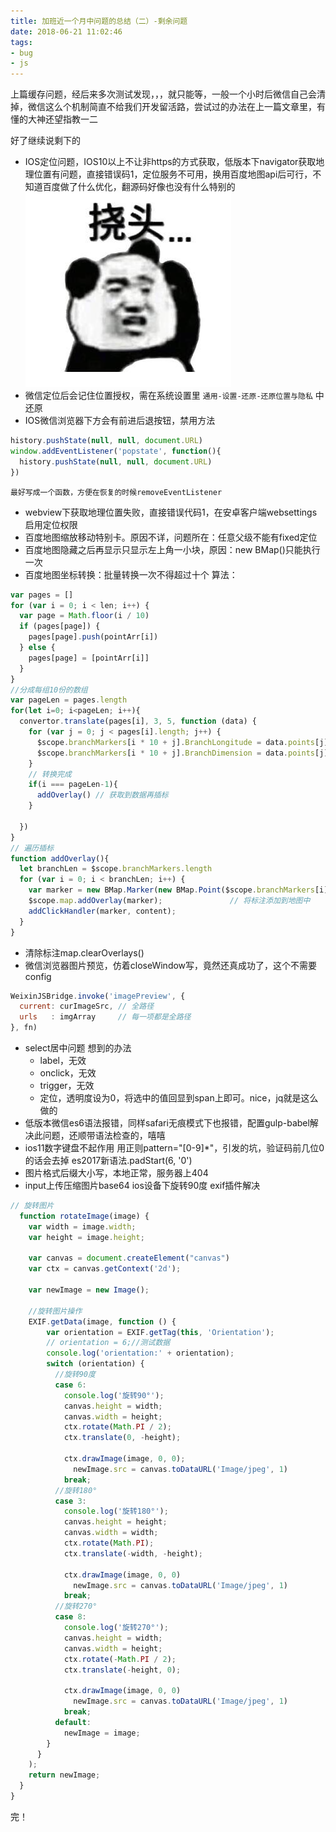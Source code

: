 ```yaml
---
title: 加班近一个月中问题的总结（二）-剩余问题
date: 2018-06-21 11:02:46
tags:
- bug
- js
---
```


上篇缓存问题，经后来多次测试发现，，，就只能等，一般一个小时后微信自己会清掉，微信这么个机制简直不给我们开发留活路，尝试过的办法在上一篇文章里，有懂的大神还望指教一二

好了继续说剩下的
<!--more-->
+ IOS定位问题，IOS10以上不让非https的方式获取，低版本下navigator获取地理位置有问题，直接错误码1，定位服务不可用，换用百度地图api后可行，不知道百度做了什么优化，翻源码好像也没有什么特别的
![](/assets/images/11264410-ef20dbae7ec3e411.jpg)
+ 微信定位后会记住位置授权，需在系统设置里 `通用-设置-还原-还原位置与隐私` 中还原
+ IOS微信浏览器下方会有前进后退按钮，禁用方法
```javascript
history.pushState(null, null, document.URL)
window.addEventListener('popstate', function(){
  history.pushState(null, null, document.URL)
})
```
	最好写成一个函数，方便在恢复的时候removeEventListener
+ webview下获取地理位置失败，直接错误代码1，在安卓客户端websettings启用定位权限
+ 百度地图缩放移动特别卡。原因不详，问题所在：任意父级不能有fixed定位
+ 百度地图隐藏之后再显示只显示左上角一小块，原因：new BMap()只能执行一次
+ 百度地图坐标转换：批量转换一次不得超过十个
算法：
```javascript
var pages = []
for (var i = 0; i < len; i++) {
  var page = Math.floor(i / 10)
  if (pages[page]) {
    pages[page].push(pointArr[i])
  } else {
    pages[page] = [pointArr[i]]
  }
}
//分成每组10份的数组
var pageLen = pages.length
for(let i=0; i<pageLen; i++){
  convertor.translate(pages[i], 3, 5, function (data) {
	for (var j = 0; j < pages[i].length; j++) {
	  $scope.branchMarkers[i * 10 + j].BranchLongitude = data.points[j].lng
	  $scope.branchMarkers[i * 10 + j].BranchDimension = data.points[j].lat
	}
	// 转换完成
	if(i === pageLen-1){
	  addOverlay() // 获取到数据再插标
	}

  })
}
// 遍历插标
function addOverlay(){
  let branchLen = $scope.branchMarkers.length
  for (var i = 0; i < branchLen; i++) {
	var marker = new BMap.Marker(new BMap.Point($scope.branchMarkers[i].BranchLongitude, $scope.branchMarkers[i].BranchDimension));  // 创建标注
	$scope.map.addOverlay(marker);               // 将标注添加到地图中
	addClickHandler(marker, content);
  }
}
```
+ 清除标注map.clearOverlays()
+ 微信浏览器图片预览，仿着closeWindow写，竟然还真成功了，这个不需要config
```javascript
WeixinJSBridge.invoke('imagePreview', {
  current: curImageSrc, // 全路径
  urls   : imgArray     // 每一项都是全路径
}, fn)
```
+ select居中问题
想到的办法
	+ label，无效
	+ onclick，无效
	+ trigger，无效
	+ 定位，透明度设为0，将选中的值回显到span上即可。nice，jq就是这么做的
+ 低版本微信es6语法报错，同样safari无痕模式下也报错，配置gulp-babel解决此问题，还顺带语法检查的，嘻嘻
+ ios11数字键盘不起作用 用正则pattern="[0-9]*"，引发的坑，验证码前几位0的话会去掉 es2017新语法.padStart(6, '0')
+ 图片格式后缀大小写，本地正常，服务器上404
+ input上传压缩图片base64 ios设备下旋转90度 exif插件解决
```javascript
// 旋转图片
  function rotateImage(image) {
    var width = image.width;
    var height = image.height;
    
    var canvas = document.createElement("canvas")
    var ctx = canvas.getContext('2d');
    
    var newImage = new Image();
    
    //旋转图片操作
    EXIF.getData(image, function () {
        var orientation = EXIF.getTag(this, 'Orientation');
        // orientation = 6;//测试数据
        console.log('orientation:' + orientation);
        switch (orientation) {
          //旋转90度
          case 6:
            console.log('旋转90°');
            canvas.height = width;
            canvas.width = height;
            ctx.rotate(Math.PI / 2);
            ctx.translate(0, -height);
            
            ctx.drawImage(image, 0, 0);
              newImage.src = canvas.toDataURL('Image/jpeg', 1)
            break;
          //旋转180°
          case 3:
            console.log('旋转180°');
            canvas.height = height;
            canvas.width = width;
            ctx.rotate(Math.PI);
            ctx.translate(-width, -height);
            
            ctx.drawImage(image, 0, 0)
              newImage.src = canvas.toDataURL('Image/jpeg', 1)
            break;
          //旋转270°
          case 8:
            console.log('旋转270°');
            canvas.height = width;
            canvas.width = height;
            ctx.rotate(-Math.PI / 2);
            ctx.translate(-height, 0);
            
            ctx.drawImage(image, 0, 0)
              newImage.src = canvas.toDataURL('Image/jpeg', 1)
            break;
          default:
            newImage = image;
        }
      }
    );
    return newImage;
  }
}
```
完！